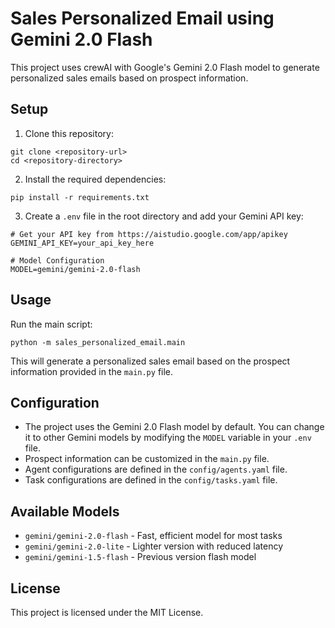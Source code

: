 # Sales Personalized Email using Gemini 2.0 Flash

This project uses crewAI with Google's Gemini 2.0 Flash model to generate personalized sales emails based on prospect information.

## Setup

1. Clone this repository:
```
git clone <repository-url>
cd <repository-directory>
```

2. Install the required dependencies:
```
pip install -r requirements.txt
```

3. Create a `.env` file in the root directory and add your Gemini API key:
```
# Get your API key from https://aistudio.google.com/app/apikey
GEMINI_API_KEY=your_api_key_here

# Model Configuration
MODEL=gemini/gemini-2.0-flash
```

## Usage

Run the main script:
```
python -m sales_personalized_email.main
```

This will generate a personalized sales email based on the prospect information provided in the `main.py` file.

## Configuration

- The project uses the Gemini 2.0 Flash model by default. You can change it to other Gemini models by modifying the `MODEL` variable in your `.env` file.
- Prospect information can be customized in the `main.py` file.
- Agent configurations are defined in the `config/agents.yaml` file.
- Task configurations are defined in the `config/tasks.yaml` file.

## Available Models

- `gemini/gemini-2.0-flash` - Fast, efficient model for most tasks
- `gemini/gemini-2.0-lite` - Lighter version with reduced latency
- `gemini/gemini-1.5-flash` - Previous version flash model

## License

This project is licensed under the MIT License. 